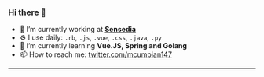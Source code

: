 ### Hi there 👋

- 🔭 I’m currently working at **[Sensedia](https://sensedia.com/)**
- ⚙️  I use daily: `.rb`, `.js`, `.vue`, `.css`, `.java`, `.py` 
- 🌱 I’m currently learning **Vue.JS, Spring and Golang**
- 📫 How to reach me:  [twitter.com/mcumpian147](https://twitter.com/mcumpian147)
---
